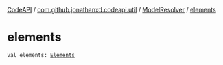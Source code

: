 [CodeAPI](../../index.md) / [com.github.jonathanxd.codeapi.util](../index.md) / [ModelResolver](index.md) / [elements](.)

# elements

`val elements: `[`Elements`](http://docs.oracle.com/javase/6/docs/api/javax/lang/model/util/Elements.html)